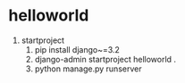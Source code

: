 # helloworld
1. startproject
   1. pip install django~=3.2
   2. django-admin startproject helloworld .
   3. python manage.py runserver